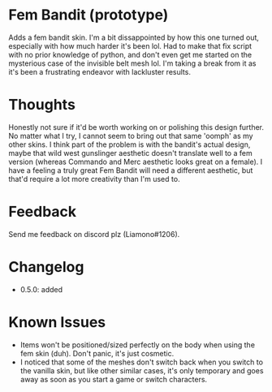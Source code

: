 # Fem Bandit (prototype)
Adds a fem bandit skin.  I'm a bit dissappointed by how this one turned out, especially with how much harder it's been lol. Had to make that fix script with no prior knowledge of python, and don't even get me started on the mysterious case of the invisible belt mesh lol. I'm taking a break from it as it's been a frustrating endeavor with lackluster results.

# Thoughts
Honestly not sure if it'd be worth working on or polishing this design further. No matter what I try, I cannot seem to bring out that same 'oomph' as my other skins. I think part of the problem is with the bandit's actual design, maybe that wild west gunslinger aesthetic doesn't translate well to a fem version (whereas Commando and Merc aesthetic looks great on a female). I have a feeling a truly great Fem Bandit will need a different aesthetic, but that'd require a lot more creativity than I'm used to.

# Feedback
Send me feedback on discord plz (Liamono#1206). 


# Changelog
- 0.5.0: added

# Known Issues
- Items won't be positioned/sized perfectly on the body when using the fem skin (duh). Don't panic, it's just cosmetic.
- I noticed that some of the meshes don't switch back when you switch to the vanilla skin, but like other similar cases, it's only temporary and goes away as soon as you start a game or switch characters.